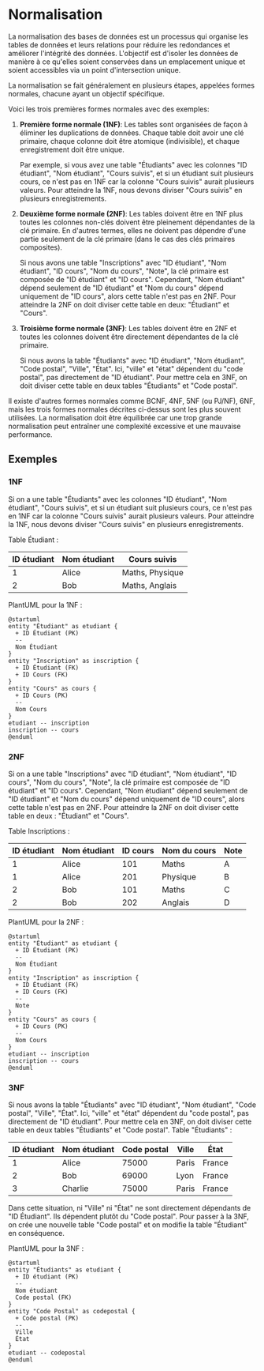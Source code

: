 # Normalisation

La normalisation des bases de données est un processus qui organise les tables de données et leurs relations pour
réduire les redondances et améliorer l'intégrité des données. L'objectif est d'isoler les données de manière à ce
qu'elles soient conservées dans un emplacement unique et soient accessibles via un point d'intersection unique.

La normalisation se fait généralement en plusieurs étapes, appelées formes normales, chacune ayant un objectif
spécifique.

Voici les trois premières formes normales avec des exemples:

1. **Première forme normale (1NF)**:
   Les tables sont organisées de façon à éliminer les duplications de données. Chaque table doit avoir une clé primaire,
   chaque colonne doit être atomique (indivisible), et chaque enregistrement doit être unique.

   Par exemple, si vous avez une table "Étudiants" avec les colonnes "ID étudiant", "Nom étudiant", "Cours suivis", et
   si un étudiant suit plusieurs cours, ce n'est pas en 1NF car la colonne "Cours suivis" aurait plusieurs valeurs. Pour
   atteindre la 1NF, nous devons diviser "Cours suivis" en plusieurs enregistrements.

2. **Deuxième forme normale (2NF)**:
   Les tables doivent être en 1NF plus toutes les colonnes non-clés doivent être pleinement dépendantes de la clé
   primaire. En d'autres termes, elles ne doivent pas dépendre d'une partie seulement de la clé primaire (dans le cas
   des clés primaires composites).

   Si nous avons une table "Inscriptions" avec "ID étudiant", "Nom étudiant", "ID cours", "Nom du cours", "Note", la clé
   primaire est composée de "ID étudiant" et "ID cours". Cependant, "Nom étudiant" dépend seulement de "ID étudiant"
   et "Nom du cours" dépend uniquement de "ID cours", alors cette table n'est pas en 2NF. Pour atteindre la 2NF on doit
   diviser cette table en deux: "Étudiant" et "Cours".

3. **Troisième forme normale (3NF)**:
   Les tables doivent être en 2NF et toutes les colonnes doivent être directement dépendantes de la clé primaire.

   Si nous avons la table "Étudiants" avec "ID étudiant", "Nom étudiant", "Code postal", "Ville", "État". Ici, "ville"
   et "état" dépendent du "code postal", pas directement de "ID étudiant". Pour mettre cela en 3NF, on doit diviser
   cette table en deux tables "Étudiants" et "Code postal".

Il existe d'autres formes normales comme BCNF, 4NF, 5NF (ou PJ/NF), 6NF, mais les trois formes normales décrites
ci-dessus sont les plus souvent utilisées. La normalisation doit être équilibrée car une trop grande normalisation peut
entraîner une complexité excessive et une mauvaise performance.

## Exemples

### 1NF

Si on a une table "Étudiants" avec les colonnes "ID étudiant", "Nom étudiant", "Cours suivis", et si un étudiant suit
plusieurs cours, ce n'est pas en 1NF car la colonne "Cours suivis" aurait plusieurs valeurs. Pour atteindre la 1NF, nous
devons diviser "Cours suivis" en plusieurs enregistrements.

Table Étudiant :

| ID étudiant | Nom étudiant | Cours suivis    |
|-------------|--------------|-----------------|
| 1           | Alice        | Maths, Physique |
| 2           | Bob          | Maths, Anglais  |

PlantUML pour la 1NF :

```plantuml
@startuml
entity "Étudiant" as etudiant {
  + ID Étudiant (PK)
  --
  Nom Étudiant  
}
entity "Inscription" as inscription {
  + ID Étudiant (FK) 
  + ID Cours (FK)
}
entity "Cours" as cours {
  + ID Cours (PK)
  --
  Nom Cours 
}   
etudiant -- inscription
inscription -- cours
@enduml
```

### 2NF

Si on a une table "Inscriptions" avec "ID étudiant", "Nom étudiant", "ID cours", "Nom du cours", "Note", la clé
primaire est composée de "ID étudiant" et "ID cours". Cependant, "Nom étudiant" dépend seulement de "ID étudiant"
et "Nom du cours" dépend uniquement de "ID cours", alors cette table n'est pas en 2NF. Pour atteindre la 2NF on doit
diviser cette table en deux : "Étudiant" et "Cours".

Table Inscriptions :

| ID étudiant | Nom étudiant | ID cours | Nom du cours | Note |
|-------------|--------------|----------|--------------|------|
| 1           | Alice        | 101      | Maths        | A    |
| 1           | Alice        | 201      | Physique     | B    |
| 2           | Bob          | 101      | Maths        | C    |
| 2           | Bob          | 202      | Anglais      | D    |

PlantUML pour la 2NF :

```plantuml
@startuml
entity "Étudiant" as etudiant {
  + ID Étudiant (PK)
  --
  Nom Étudiant  
}
entity "Inscription" as inscription {
  + ID Étudiant (FK) 
  + ID Cours (FK)    
  --
  Note  
}
entity "Cours" as cours {
  + ID Cours (PK)
  --
  Nom Cours 
}   
etudiant -- inscription
inscription -- cours
@enduml
```

### 3NF

Si nous avons la table "Étudiants" avec "ID étudiant", "Nom étudiant", "Code postal", "Ville", "État". Ici, "ville"
et "état" dépendent du "code postal", pas directement de "ID étudiant". Pour mettre cela en 3NF, on doit diviser
cette table en deux tables "Étudiants" et "Code postal".
Table "Étudiants" :

| ID étudiant | Nom étudiant | Code postal | Ville | État   |
|-------------|--------------|-------------|-------|--------|
| 1           | Alice        | 75000       | Paris | France |
| 2           | Bob          | 69000       | Lyon  | France |
| 3           | Charlie      | 75000       | Paris | France |

Dans cette situation, ni "Ville" ni "État" ne sont directement dépendants de "ID Étudiant". Ils dépendent plutôt du 
"Code postal". Pour passer à la 3NF, on crée une nouvelle table "Code postal" et on modifie la table "Étudiant" en
conséquence.

PlantUML pour la 3NF :

```plantuml
@startuml
entity "Étudiants" as etudiant {
  + ID étudiant (PK)
  --
  Nom étudiant  
  Code postal (FK)
}
entity "Code Postal" as codepostal {
  + Code postal (PK)
  --
  Ville 
  État
}   
etudiant -- codepostal
@enduml
```
